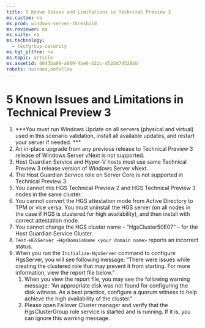 ```yaml
---
title: 5 Known Issues and Limitations in Technical Preview 3
ms.custom: na
ms.prod: windows-server-threshold
ms.reviewer: na
ms.suite: na
ms.technology: 
  - techgroup-security
ms.tgt_pltfrm: na
ms.topic: article
ms.assetid: 6643ba09-a069-4be6-b22c-d522d7d528bb
robots: noindex,nofollow
---
```

# 5 Known Issues and Limitations in Technical Preview 3
1.  ***You must run Windows Update on all servers (physical and virtual) used in this scenario validation, install all available updates, and restart your server if needed. ***  
2.  An in-place upgrade from any previous release to Technical Preview 3 release of Windows Server vNext is not supported.  
3.  Host Guardian Service and Hyper-V hosts must use same Technical Preview 3 release version of Windows Server vNext.  
4.  The Host Guardian Service role on Server Core is not supported in Technical Preview 3.  
5.  You cannot mix HGS Technical Preview 2 and HGS Technical Preview 3 nodes in the same cluster.  
6.  You cannot convert the HGS attestation mode from Active Directory to TPM or vice versa. You must uninstall the HGS server (on all nodes in the case if HGS is clustered for high availability), and then install with correct attestation mode.  
7.  You cannot change the HGS cluster name – “HgsCluster50E07” – for the Host Guardian Service Cluster.  
8.  `Test-HGSServer –HgsDomainName <your domain name>` reports an incorrect status.  
9.  When you run the `Initialize-HgsServer` command to configure HgsServer, you will see following message: “There were issues while creating the clustered role that may prevent it from starting. For more information, view the report file below.”  
    1.  When you view the report file, you may see the following warning message: “An appropriate disk was not found for configuring the disk witness. As a best practice, configure a quorum witness to help achieve the high availability of the cluster.”  
    2.  Please open Failover Cluster manager and verify that the HgsClusterGroup role service is started and is running. If it is, you can ignore this warning message.

